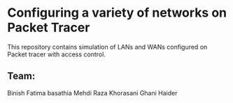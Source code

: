 # Configuring a variety of networks on Packet Tracer 
 
This repository contains simulation of LANs and WANs configured on Packet tracer with access control. 

## Team: 
Binish Fatima basathia
Mehdi Raza Khorasani
Ghani Haider

